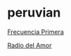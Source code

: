 # peruvian

[Frecuencia Primera](http://67.212.179.138:8084/stream/1)

[Radio del Amor](http://streaming.radionomy.com/JamendoLounge)

